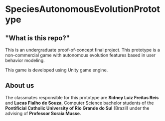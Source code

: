 # SpeciesAutonomousEvolutionPrototype

## "What is this repo?"
This is an undergraduate proof-of-concept final project. This prototype is a non-commercial game with autonomous evolution features based in user behavior modeling.

This game is developed using Unity game engine.

## About us
The classmates responsible for this prototype are **Sidney Luiz Freitas Reis** and **Lucas Fialho de Souza**, Computer Science bachelor students of the **Pontificial Catholic University of Rio Grande do Sul** (Brazil) under the advising of **Professor Soraia Musse**.
